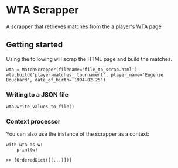 # WTA Scrapper

A scrapper that retrieves matches from the a player's WTA page


## Getting started

Using the following will scrap the HTML page and build the matches.

```
wta = MatchScrapper(filename='file_to_scrap.html')
wta.build('player-matches__tournament', player_name='Eugenie Bouchard', date_of_birth='1994-02-25')
```

### Writing to a JSON file

```
wta.write_values_to_file()
```


### Context processor

You can also use the instance of the scrapper as a context:

```
with wta as w:
    print(w)

>> [OrderedDict([(...)])]
```
